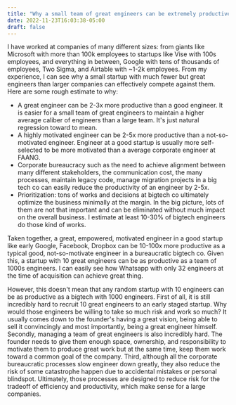 ```yaml
---
title: "Why a small team of great engineers can be extremely productive"
date: 2022-11-23T16:03:38-05:00
draft: false
---
```


I have worked at companies of many different sizes: from giants like Microsoft with more than 100k employees to startups like Vise with 100s employees, and everything in between, Google with tens of thousands of employees, Two Sigma, and Airtable with ~1-2k employees. From my experience, I can see why a small startup with much fewer but great engineers than larger companies can effectively compete against them. Here are some rough estimate to why:

* A great engineer can be 2-3x more productive than a good engineer. It is easier for a small team of great engineers to maintain a higher average caliber of engineers than a large team. It's just natural regression toward to mean.
* A highly motivated engineer can be 2-5x more productive than a not-so-motivated engineer. Engineer at a good startup is usually more self-selected to be more motivated than a average corporate engineer at FAANG.
* Corporate bureaucracy such as the need to achieve alignment between many different stakeholders, the communication cost, the many processes, maintain legacy code, manage migration projects in a big tech co can easily reduce the productivity of an engineer by 2-5x.
* Prioritization: tons of works and decisions at bigtech co ultimately optimize the business minimally at the margin. In the big picture, lots of them are not that important and can be eliminated without much impact on the overall business. I estimate at least 10-30% of bigtech engineers do those kind of works.

Taken together, a great, empowered, motivated engineer in a good startup like early Google, Facebook, Dropbox can be 10-100x more productive as a typical good, not-so-motivate engineer in a bureaucratic bigtech co. Given this, a startup with 10 great engineers can be as productive as a team of 1000s engineers. I can easily see how Whatsapp with only 32 engineers at the time of acquisition can achieve great thing.

However, this doesn't mean that any random startup with 10 engineers can be as productive as a bigtech with 1000 engineers. First of all, it is still incredibly hard to recruit 10 great engineers to an early staged startup. Why would those engineers be willing to take so much risk and work so much? It usually comes down to the founder's having a great vision, being able to sell it convincingly and most importantly, being a great engineer himself. Secondly, managing a team of great engineers is also incredibly hard. The founder needs to give them enough space, ownership, and responsibility to motivate them to produce great work but at the same time, keep them work toward a common goal of the company. Third, although all the corporate bureaucratic processes slow engineer down greatly, they also reduce the risk of some catastrophe happen due to accidental mistakes or personal blindspot. Ultimately, those processes are designed to reduce risk for the tradeoff of efficiency and productivity, which make sense for a large companies.